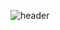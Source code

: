 ![header](https://capsule-render.vercel.app/api?type=waving&color=gradient&height=120&animation=fadeIn&section=footer&text=Hi&fontAlign=70)
